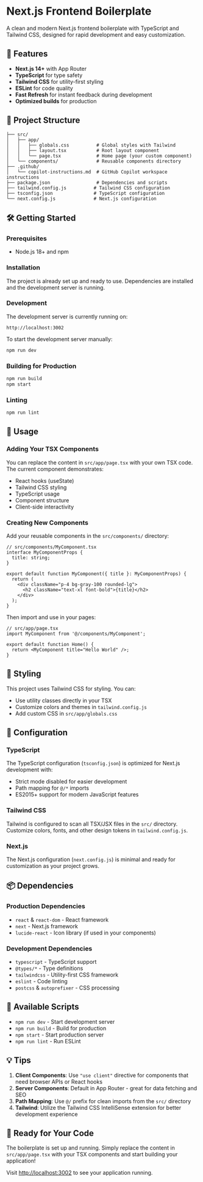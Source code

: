 # Next.js Frontend Boilerplate

A clean and modern Next.js frontend boilerplate with TypeScript and Tailwind CSS, designed for rapid development and easy customization.

## 🚀 Features

- **Next.js 14+** with App Router
- **TypeScript** for type safety
- **Tailwind CSS** for utility-first styling
- **ESLint** for code quality
- **Fast Refresh** for instant feedback during development
- **Optimized builds** for production

## 📁 Project Structure

```
├── src/
│   ├── app/
│   │   ├── globals.css          # Global styles with Tailwind
│   │   ├── layout.tsx           # Root layout component
│   │   └── page.tsx             # Home page (your custom component)
│   └── components/              # Reusable components directory
├── .github/
│   └── copilot-instructions.md  # GitHub Copilot workspace instructions
├── package.json                 # Dependencies and scripts
├── tailwind.config.js          # Tailwind CSS configuration
├── tsconfig.json               # TypeScript configuration
└── next.config.js              # Next.js configuration
```

## 🛠️ Getting Started

### Prerequisites

- Node.js 18+ and npm

### Installation

The project is already set up and ready to use. Dependencies are installed and the development server is running.

### Development

The development server is currently running on:
```
http://localhost:3002
```

To start the development server manually:
```bash
npm run dev
```

### Building for Production

```bash
npm run build
npm start
```

### Linting

```bash
npm run lint
```

## 📝 Usage

### Adding Your TSX Components

You can replace the content in `src/app/page.tsx` with your own TSX code. The current component demonstrates:

- React hooks (useState)
- Tailwind CSS styling
- TypeScript usage
- Component structure
- Client-side interactivity

### Creating New Components

Add your reusable components in the `src/components/` directory:

```tsx
// src/components/MyComponent.tsx
interface MyComponentProps {
  title: string;
}

export default function MyComponent({ title }: MyComponentProps) {
  return (
    <div className="p-4 bg-gray-100 rounded-lg">
      <h2 className="text-xl font-bold">{title}</h2>
    </div>
  );
}
```

Then import and use in your pages:

```tsx
// src/app/page.tsx
import MyComponent from '@/components/MyComponent';

export default function Home() {
  return <MyComponent title="Hello World" />;
}
```

## 🎨 Styling

This project uses Tailwind CSS for styling. You can:

- Use utility classes directly in your TSX
- Customize colors and themes in `tailwind.config.js`
- Add custom CSS in `src/app/globals.css`

## 🔧 Configuration

### TypeScript

The TypeScript configuration (`tsconfig.json`) is optimized for Next.js development with:
- Strict mode disabled for easier development
- Path mapping for `@/*` imports
- ES2015+ support for modern JavaScript features

### Tailwind CSS

Tailwind is configured to scan all TSX/JSX files in the `src/` directory. Customize colors, fonts, and other design tokens in `tailwind.config.js`.

### Next.js

The Next.js configuration (`next.config.js`) is minimal and ready for customization as your project grows.

## 📦 Dependencies

### Production Dependencies
- `react` & `react-dom` - React framework
- `next` - Next.js framework
- `lucide-react` - Icon library (if used in your components)

### Development Dependencies
- `typescript` - TypeScript support
- `@types/*` - Type definitions
- `tailwindcss` - Utility-first CSS framework
- `eslint` - Code linting
- `postcss` & `autoprefixer` - CSS processing

## 🚦 Available Scripts

- `npm run dev` - Start development server
- `npm run build` - Build for production
- `npm start` - Start production server
- `npm run lint` - Run ESLint

## 💡 Tips

1. **Client Components**: Use `"use client"` directive for components that need browser APIs or React hooks
2. **Server Components**: Default in App Router - great for data fetching and SEO
3. **Path Mapping**: Use `@/` prefix for clean imports from the `src/` directory
4. **Tailwind**: Utilize the Tailwind CSS IntelliSense extension for better development experience

## 🎯 Ready for Your Code

The boilerplate is set up and running. Simply replace the content in `src/app/page.tsx` with your TSX components and start building your application!

Visit [http://localhost:3002](http://localhost:3002) to see your application running.